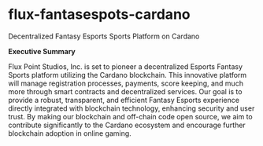 # flux-fantasespots-cardano
Decentralized Fantasy Esports Sports Platform on Cardano


**Executive Summary**

Flux Point Studios, Inc. is set to pioneer a decentralized Esports Fantasy Sports platform utilizing the Cardano blockchain. This innovative platform will manage registration processes, payments, score keeping, and much more through smart contracts and decentralized services. Our goal is to provide a robust, transparent, and efficient Fantasy Esports experience directly integrated with blockchain technology, enhancing security and user trust. By making our blockchain and off-chain code open source, we aim to contribute significantly to the Cardano ecosystem and encourage further blockchain adoption in online gaming.
